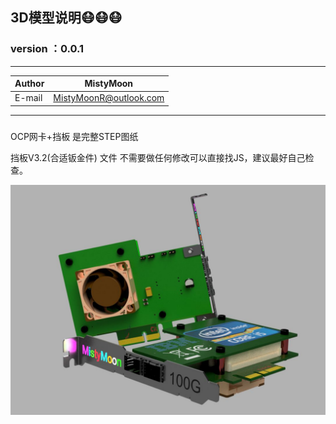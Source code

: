 ## 3D模型说明:mask::mask::mask:  

### version ：0.0.1


-----------------------
|Author|MistyMoon|
|---|---
|E-mail|MistyMoonR@outlook.com

-----------------------
### 

OCP网卡+挡板 是完整STEP图纸

挡板V3.2(合适钣金件) 文件 不需要做任何修改可以直接找JS，建议最好自己检查。


![IMG](/3D_model/img/V3.2.jpg)
 
